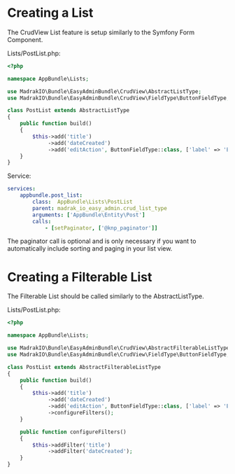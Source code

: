 Creating a List
===============

The CrudView List feature is setup similarly to the Symfony Form Component.

Lists/PostList.php:
```php
<?php

namespace AppBundle\Lists;

use MadrakIO\Bundle\EasyAdminBundle\CrudView\AbstractListType;
use MadrakIO\Bundle\EasyAdminBundle\CrudView\FieldType\ButtonFieldType;

class PostList extends AbstractListType
{
    public function build()
    {
        $this->add('title')
             ->add('dateCreated')
             ->add('editAction', ButtonFieldType::class, ['label' => 'Edit', 'route' => ['name' => 'app_bundle_post_edit']]);
    }
}
```

Service:
```yaml
services:
    appbundle.post_list:
        class:  AppBundle\Lists\PostList
        parent: madrak_io_easy_admin.crud_list_type
        arguments: ['AppBundle\Entity\Post']
        calls:
            - [setPaginator, ['@knp_paginator']]
```

The paginator call is optional and is only necessary if you want to automatically include sorting and paging in your list view.

Creating a Filterable List
==========================

The Filterable List should be called similarly to the AbstractListType.

Lists/PostList.php:
```php
<?php

namespace AppBundle\Lists;

use MadrakIO\Bundle\EasyAdminBundle\CrudView\AbstractFilterableListType;
use MadrakIO\Bundle\EasyAdminBundle\CrudView\FieldType\ButtonFieldType;

class PostList extends AbstractFilterableListType
{
    public function build()
    {
        $this->add('title')
             ->add('dateCreated')
             ->add('editAction', ButtonFieldType::class, ['label' => 'Edit', 'route' => ['name' => 'app_bundle_post_edit']])
             ->configureFilters();
    }

    public function configureFilters()
    {
        $this->addFilter('title')
             ->addFilter('dateCreated');
    }
}
```

